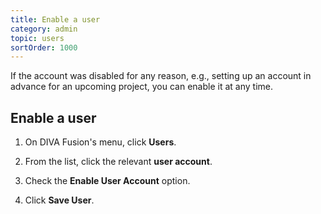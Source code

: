 ```yaml
---
title: Enable a user
category: admin
topic: users
sortOrder: 1000
---
```


If the account was disabled for any reason, e.g., setting up an account in advance for an upcoming project, you can enable it at any time.

## Enable a user

1. On DIVA Fusion's menu, click **Users**.

2. From the list, click the relevant **user account**.

3. Check the **Enable User Account** option.

4. Click **Save User**.
